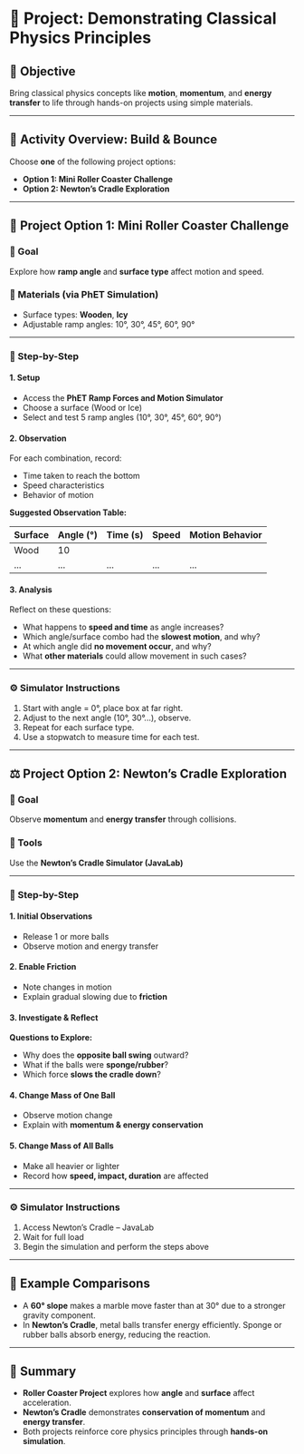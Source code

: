 # 🧪 Project: Demonstrating Classical Physics Principles

## 🎯 Objective

Bring classical physics concepts like **motion**, **momentum**, and **energy transfer** to life through hands-on projects using simple materials.

---

## 🧱 Activity Overview: Build & Bounce

Choose **one** of the following project options:
- **Option 1: Mini Roller Coaster Challenge**
- **Option 2: Newton’s Cradle Exploration**

---

## 🎢 Project Option 1: Mini Roller Coaster Challenge

### 📌 Goal

Explore how **ramp angle** and **surface type** affect motion and speed.

### 🔧 Materials (via PhET Simulation)
- Surface types: **Wooden**, **Icy**
- Adjustable ramp angles: 10°, 30°, 45°, 60°, 90°

---

### 🧪 Step-by-Step

#### 1. Setup

- Access the **PhET Ramp Forces and Motion Simulator**
- Choose a surface (Wood or Ice)
- Select and test 5 ramp angles (10°, 30°, 45°, 60°, 90°)

#### 2. Observation

For each combination, record:

- Time taken to reach the bottom
- Speed characteristics
- Behavior of motion

**Suggested Observation Table:**

|Surface|Angle (°)|Time (s)|Speed|Motion Behavior|
|---|---|---|---|---|
|Wood|10||||
|...|...|...|...|...|

#### 3. Analysis

Reflect on these questions:

- What happens to **speed and time** as angle increases?
- Which angle/surface combo had the **slowest motion**, and why?
- At which angle did **no movement occur**, and why?
- What **other materials** could allow movement in such cases?

---

### ⚙️ Simulator Instructions

1. Start with angle = 0°, place box at far right.
2. Adjust to the next angle (10°, 30°...), observe.
3. Repeat for each surface type.
4. Use a stopwatch to measure time for each test.

---

## ⚖️ Project Option 2: Newton’s Cradle Exploration

### 📌 Goal

Observe **momentum** and **energy transfer** through collisions.

### 🔧 Tools

Use the **Newton’s Cradle Simulator (JavaLab)**

---

### 🧪 Step-by-Step

#### 1. Initial Observations

- Release 1 or more balls
- Observe motion and energy transfer

#### 2. Enable Friction

- Note changes in motion
- Explain gradual slowing due to **friction**

#### 3. Investigate & Reflect

**Questions to Explore:**

- Why does the **opposite ball swing** outward?
- What if the balls were **sponge/rubber**?
- Which force **slows the cradle down**?

#### 4. Change Mass of One Ball

- Observe motion change
- Explain with **momentum & energy conservation**

#### 5. Change Mass of All Balls

- Make all heavier or lighter
- Record how **speed, impact, duration** are affected

---

### ⚙️ Simulator Instructions

1. Access Newton’s Cradle – JavaLab
2. Wait for full load
3. Begin the simulation and perform the steps above

---

## 🧠 Example Comparisons

- A **60° slope** makes a marble move faster than at 30° due to a stronger gravity component.
- In **Newton’s Cradle**, metal balls transfer energy efficiently. Sponge or rubber balls absorb energy, reducing the reaction.

---

## 📌 Summary

- **Roller Coaster Project** explores how **angle** and **surface** affect acceleration.
- **Newton’s Cradle** demonstrates **conservation of momentum** and **energy transfer**.
- Both projects reinforce core physics principles through **hands-on simulation**.